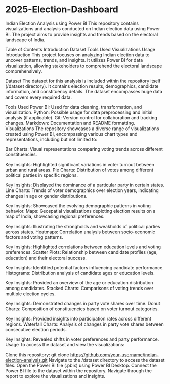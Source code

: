 # 2025-Election-Dashboard
Indian Election Analysis using Power BI
This repository contains visualizations and analysis conducted on Indian election data using Power BI. The project aims to provide insights and trends based on the electoral landscape of India.

Table of Contents
Introduction
Dataset
Tools Used
Visualizations
Usage
Introduction
This project focuses on analyzing Indian election data to uncover patterns, trends, and insights. It utilizes Power BI for data visualization, allowing stakeholders to comprehend the electoral landscape comprehensively.

Dataset
The dataset for this analysis is included within the repository itself (/dataset directory). It contains election results, demographics, candidate information, and constituency details. The dataset encompasses huge data and covers every required data.



Tools Used
Power BI: Used for data cleaning, transformation, and visualization.
Python: Possible usage for data preprocessing and initial analysis (if applicable).
Git: Version control for collaboration and tracking changes.
Markdown: Documentation and README formatting.
Visualizations
The repository showcases a diverse range of visualizations created using Power BI, encompassing various chart types and representations, including but not limited to:

Bar Charts: Visual representations comparing voting trends across different constituencies.

Key Insights: Highlighted significant variations in voter turnout between urban and rural areas.
Pie Charts: Distribution of votes among different political parties in specific regions.

Key Insights: Displayed the dominance of a particular party in certain states.
Line Charts: Trends of voter demographics over election years, indicating changes in age or gender distributions.

Key Insights: Showcased the evolving demographic patterns in voting behavior.
Maps: Geospatial visualizations depicting election results on a map of India, showcasing regional preferences.

Key Insights: Illustrating the strongholds and weakholds of political parties across states.
Heatmaps: Correlation analysis between socio-economic factors and voting patterns.

Key Insights: Highlighted correlations between education levels and voting preferences.
Scatter Plots: Relationship between candidate profiles (age, education) and their electoral success.

Key Insights: Identified potential factors influencing candidate performance.
Histograms: Distribution analysis of candidate ages or education levels.

Key Insights: Provided an overview of the age or education distribution among candidates.
Stacked Charts: Comparisons of voting trends over multiple election cycles.

Key Insights: Demonstrated changes in party vote shares over time.
Donut Charts: Composition of constituencies based on voter turnout categories.

Key Insights: Provided insights into participation rates across different regions.
Waterfall Charts: Analysis of changes in party vote shares between consecutive election periods.

Key Insights: Revealed shifts in voter preferences and party performance.
Usage
To access the dataset and view the visualizations:

Clone this repository: git clone https://github.com/your-username/indian-election-analysis.git
Navigate to the /dataset directory to access the dataset files.
Open the Power BI file (.pbix) using Power BI Desktop.
Connect the Power BI file to the dataset within the repository.
Navigate through the report to explore the visualizations and insights.
